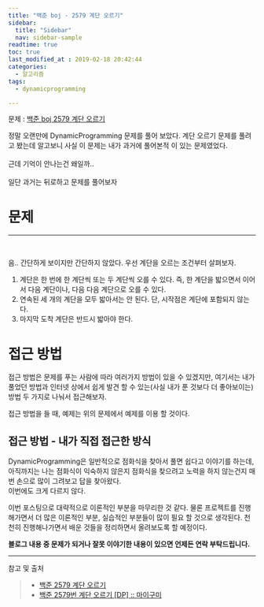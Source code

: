 ```yaml
---
title: "백준 boj - 2579 계단 오르기"
sidebar:
  title: "Sidebar"
  nav: sidebar-sample
readtime: true
toc: true
last_modified_at : 2019-02-18 20:42:44
categories:
  - 알고리즘
tags:
  - dynamicprogramming

---
```


문제 : [백준 boj 2579 계단 오르기](https://www.acmicpc.net/problem/2579)

정말 오랜만에 DynamicProgramming 문제를 풀어 보았다. 계단 오르기 문제를 풀려고 봤는데 알고보니 사실 이 문제는 내가 과거에 풀어본적 이 있는 문제였었다.  <br>
<br>
근데 기억이 안나는건 왜일까..
<br><br>
일단 과거는 뒤로하고 문제를 풀어보자

# 문제
--- 

<figure style="width: 500px" class="align-center">
  <img src="https://user-images.githubusercontent.com/18658656/52949822-c1393500-33c0-11e9-8253-a4b74a31e3f0.png" alt="">
    <img src="https://user-images.githubusercontent.com/18658656/52949784-a49cfd00-33c0-11e9-839d-e5cd835a1d45.png" alt="">
</figure> 

음.. 간단하게 보이지만 간단하지 않았다.
우선 계단을 오르는 조건부터 살펴보자.

1. 계단은 한 번에 한 계단씩 또는 두 계단씩 오를 수 있다. 즉, 한 계단을 밟으면서 이어서 다음 계단이나, 다음 다음 계단으로 오를 수 있다.
2. 연속된 세 개의 계단을 모두 밟아서는 안 된다. 단, 시작점은 계단에 포함되지 않는다.
3. 마지막 도착 계단은 반드시 밟아야 한다.

# 접근 방법

접근 방법은 문제를 푸는 사람에 따라 여러가지 방법이 있을 수 있겠지만, 여기서는 내가 풀었던 방법과 인터넷 상에서 쉽게 발견 할 수 있는(사실 내가 푼 것보다 더 좋아보이는) 방법 두 가지로 나눠서 접근해보자.

접근 방법을 들 때, 예제는 위의 문제에서 예제를 이용 할 것이다.

## 접근 방법 - 내가 직접 접근한 방식

DynamicProgramming은 일반적으로 점화식을 찾아서 풀면 쉽다고 이야기를 하는데, 아직까지는 나는 점화식이 익숙하지 않은지 점화식을 찾으려고 노력을 하지 않는건지 매번 손으로 많이 그려보고 답을 찾아왔다.<br>
이번에도 크게 다르지 않다.
<br>



이번 포스팅으로 대략적으로 이론적인 부분을 마무리한 것 같다. 물론 프로젝트를 진행해가면서 더 많은 이론적인 부분, 실습적인 부분들이 많이 필요 할 것으로 생각된다. 천천히 진행해나가면서 배운 것들을 정리하면서 올려보도록 할 예정이다.
<br>

**블로그 내용 중 문제가 되거나 잘못 이야기한 내용이 있으면 언제든 연락 부탁드립니다.**

---

참고 및 출처  
> - [백준 2579 계단 오르기](https://www.acmicpc.net/problem/2579)
> - [백준 2579번 계단 오르기 [DP] :: 마이구미](https://mygumi.tistory.com/100)